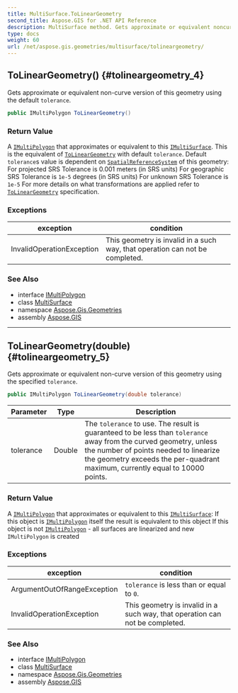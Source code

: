 ```yaml
---
title: MultiSurface.ToLinearGeometry
second_title: Aspose.GIS for .NET API Reference
description: MultiSurface method. Gets approximate or equivalent noncurve version of this geometry using the default tolerance.
type: docs
weight: 60
url: /net/aspose.gis.geometries/multisurface/tolineargeometry/
---
```

## ToLinearGeometry() {#tolineargeometry_4}

Gets approximate or equivalent non-curve version of this geometry using the default `tolerance`.

```csharp
public IMultiPolygon ToLinearGeometry()
```

### Return Value

A [`IMultiPolygon`](../../imultipolygon/) that approximates or equivalent to this [`IMultiSurface`](../../imultisurface/). This is the equivalent of [`ToLinearGeometry`](../../imultisurface/tolineargeometry/) with default `tolerance`. Default `tolerance`s value is dependent on [`SpatialReferenceSystem`](../../../aspose.gis.spatialreferencing/spatialreferencesystem/) of this geometry:  For projected SRS Tolerance is 0.001 meters (in SRS units)  For geographic SRS Tolerance is `1e-5` degrees (in SRS units)  For unknown SRS Tolerance is `1e-5` For more details on what transformations are applied refer to [`ToLinearGeometry`](../../imultisurface/tolineargeometry/) specification.

### Exceptions

| exception | condition |
| --- | --- |
| InvalidOperationException | This geometry is invalid in a such way, that operation can not be completed. |

### See Also

* interface [IMultiPolygon](../../imultipolygon/)
* class [MultiSurface](../)
* namespace [Aspose.Gis.Geometries](../../multisurface/)
* assembly [Aspose.GIS](../../../)

---

## ToLinearGeometry(double) {#tolineargeometry_5}

Gets approximate or equivalent non-curve version of this geometry using the specified `tolerance`.

```csharp
public IMultiPolygon ToLinearGeometry(double tolerance)
```

| Parameter | Type | Description |
| --- | --- | --- |
| tolerance | Double | The `tolerance` to use. The result is guaranteed to be less than `tolerance` away from the curved geometry, unless the number of points needed to linearize the geometry exceeds the per-quadrant maximum, currently equal to 10000 points. |

### Return Value

A [`IMultiPolygon`](../../imultipolygon/) that approximates or equivalent to this [`IMultiSurface`](../../imultisurface/):  If this object is [`IMultiPolygon`](../../imultipolygon/) itself the result is equivalent to this object If this object is not [`IMultiPolygon`](../../imultipolygon/) - all surfaces are linearized and new `IMultiPolygon` is created

### Exceptions

| exception | condition |
| --- | --- |
| ArgumentOutOfRangeException | `tolerance` is less than or equal to `0`. |
| InvalidOperationException | This geometry is invalid in a such way, that operation can not be completed. |

### See Also

* interface [IMultiPolygon](../../imultipolygon/)
* class [MultiSurface](../)
* namespace [Aspose.Gis.Geometries](../../multisurface/)
* assembly [Aspose.GIS](../../../)


